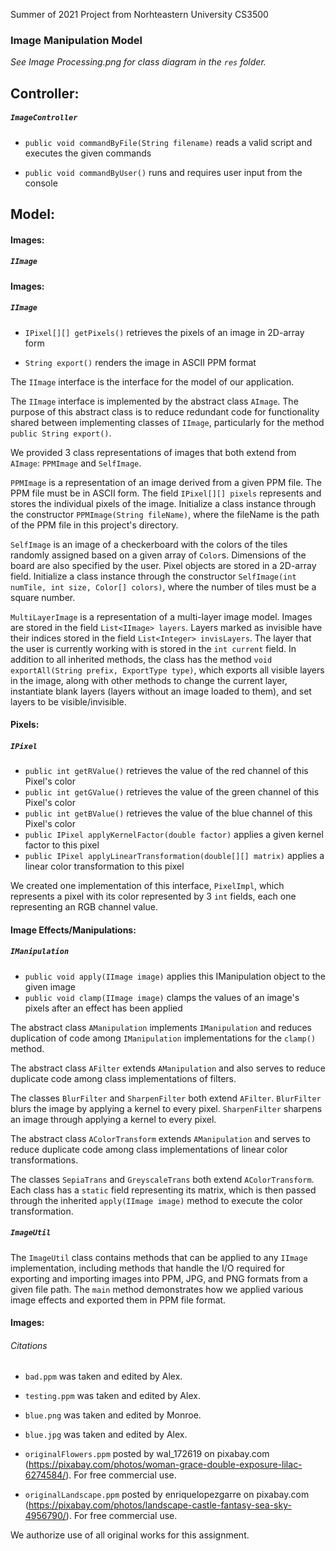 Summer of 2021 Project from Norhteastern University CS3500

### Image Manipulation Model

_See Image Processing.png for class diagram in the `res` folder._


## Controller:
##### `ImageController`

- `public void commandByFile(String filename)` reads a valid script and executes the given commands


- `public void commandByUser()` runs and requires user input from the console 


## Model:

#### Images:
##### `IImage`

#### Images:
##### `IImage`

- `IPixel[][] getPixels()` retrieves the pixels of an image in 2D-array form

- `String export()` renders the image in ASCII PPM format 

The `IImage` interface is the interface for the model of our application.

The `IImage` interface is implemented by the abstract class `AImage`. The purpose of this 
abstract class is to reduce redundant code for functionality shared between implementing classes of
`IImage`, particularly for the method `public String export()`. 

We provided 3 class representations of images that both extend from 
`AImage`: `PPMImage` and `SelfImage`. 

`PPMImage` is a representation of an image derived from a given PPM file. The PPM file 
must be in ASCII form. The field `IPixel[][] pixels` represents and stores the individual pixels
of the image. Initialize a class instance through the constructor `PPMImage(String fileName)`, 
where the fileName is the path of the PPM file in this project's directory.

`SelfImage` is an image of a checkerboard with the colors of the tiles randomly assigned based on 
a given array of `Color`s. Dimensions of the board are also specified by the user. Pixel objects
are stored in a 2D-array field. Initialize a class instance through the constructor 
`SelfImage(int numTile, int size, Color[] colors)`, where the number of tiles must be a square 
number.

`MultiLayerImage` is a representation of a multi-layer image model. Images are stored in the field
`List<IImage> layers`. Layers marked as invisible have their indices stored in the field 
`List<Integer> invisLayers`. The layer that the user is currently working with is stored in the 
`int current` field. In addition to all inherited methods, the class has the method 
`void exportAll(String prefix, ExportType type)`, which exports all visible layers in the image, 
along with other methods to change the current layer, instantiate blank layers (layers without an 
image loaded to them), and set layers to be visible/invisible.

#### Pixels:


##### `IPixel`

- `public int getRValue()` retrieves the value of the red channel of this Pixel's color
- `public int getGValue()` retrieves the value of the green channel of this Pixel's color
- `public int getBValue()` retrieves the value of the blue channel of this Pixel's color
- `public IPixel applyKernelFactor(double factor)` applies a given kernel factor to this pixel
- `public IPixel applyLinearTransformation(double[][] matrix)` applies a linear color 
transformation to this pixel


We created one implementation of this interface, `PixelImpl`, which represents a pixel with
its color represented by 3 `int` fields, each one representing an RGB channel value.


#### Image Effects/Manipulations:

##### `IManipulation`

- `public void apply(IImage image)` applies this IManipulation object to the given image
- `public void clamp(IImage image)` clamps the values of an image's pixels after an effect has been 
applied

The abstract class `AManipulation` implements `IManipulation` and
reduces duplication of code among `IManipulation` implementations for the 
`clamp()` method.


The abstract class `AFilter` extends `AManipulation` and also serves to reduce duplicate code among
class implementations of filters. 


The classes `BlurFilter` and `SharpenFilter` both extend `AFilter`. `BlurFilter` blurs the image by
applying a kernel to every pixel. `SharpenFilter` sharpens an image through applying a kernel to 
every pixel.


The abstract class `AColorTransform` extends `AManipulation` and serves to reduce duplicate
code among class implementations of linear color transformations.

The classes `SepiaTrans` and `GreyscaleTrans` both extend `AColorTransform`. Each class has a 
`static` field representing its matrix, which is then passed through the 
inherited `apply(IImage image)` method to execute the color transformation.



##### `ImageUtil`
The `ImageUtil` class contains methods that can be applied to any `IImage` implementation, including
methods that handle the I/O required for exporting and importing images into PPM, JPG, and PNG
formats from a given file path. The `main` method demonstrates how we applied various image effects
and exported them in PPM file format.

#### Images:

###### Citations

- `bad.ppm` was taken and edited by Alex.
- `testing.ppm` was taken and edited by Alex.
- `blue.png` was taken and edited by Monroe.
- `blue.jpg` was taken and edited by Alex.  
- `originalFlowers.ppm` posted by wal_172619 on pixabay.com
(https://pixabay.com/photos/woman-grace-double-exposure-lilac-6274584/). For free commercial use.

- `originalLandscape.ppm` posted by enriquelopezgarre on pixabay.com
(https://pixabay.com/photos/landscape-castle-fantasy-sea-sky-4956790/). For free commercial use.


We authorize use of all original works for this assignment.

